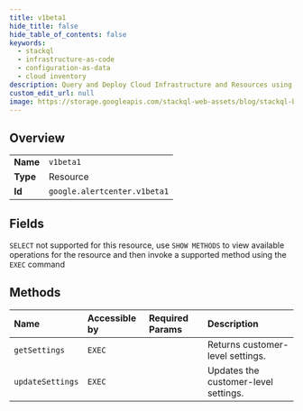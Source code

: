 ```yaml
---
title: v1beta1
hide_title: false
hide_table_of_contents: false
keywords:
  - stackql
  - infrastructure-as-code
  - configuration-as-data
  - cloud inventory
description: Query and Deploy Cloud Infrastructure and Resources using SQL
custom_edit_url: null
image: https://storage.googleapis.com/stackql-web-assets/blog/stackql-blog-post-featured-image.png
---
```

  
    

## Overview
<table><tbody>
<tr><td><b>Name</b></td><td><code>v1beta1</code></td></tr>
<tr><td><b>Type</b></td><td>Resource</td></tr>
<tr><td><b>Id</b></td><td><code>google.alertcenter.v1beta1</code></td></tr>
</tbody></table>

## Fields
`SELECT` not supported for this resource, use `SHOW METHODS` to view available operations for the resource and then invoke a supported method using the `EXEC` command  
## Methods
| Name | Accessible by | Required Params | Description |
|:-----|:--------------|:----------------|:------------|
| `getSettings` | `EXEC` |  | Returns customer-level settings. |
| `updateSettings` | `EXEC` |  | Updates the customer-level settings. |
